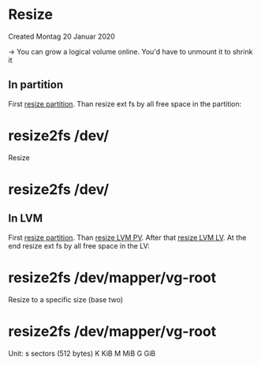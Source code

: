 # Resize
Created Montag 20 Januar 2020

-> You can grow a logical volume online. You'd have to unmount it to shrink it

In partition
------------
First [resize partition](../../Partition/Resize.md).
Than resize ext fs by all free space in the partition:
# resize2fs /dev/<Partition>
Resize 
# resize2fs /dev/<Partition> <Size><Unit>

In LVM
------
First [resize partition](../../Partition/Resize.md). Than [resize LVM PV](../../LVM/Physical_volume/Resize.md). After that [resize LVM LV](../../LVM/Logical_Volume/Resize.md).
At the end resize ext fs by all free space in the LV:
# resize2fs  /dev/mapper/vg-root
Resize to a specific size (base two)
# resize2fs  /dev/mapper/vg-root <Size><Unit>

Unit:
s	sectors (512 bytes)
K	KiB
M	MiB
G	GiB


